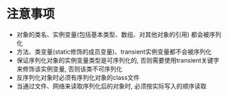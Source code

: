# 注意事项

- 对象的类名、实例变量(包括基本类型、数组、对其他对象的引用) 都会被序列化
- 方法、类变量(static修饰的成员变量)、transient实例变量都不会被序列化
- 保证序列化对象的实例变量类型是可序列化的, 否则需要使用transient关键字来修饰该实例变量, 否则该类不可序列化
- 反序列化对象时必须有序列化对象的class文件
- 当通过文件、网络来读取序列化后的对象时, 必须按实际写入的顺序读取  